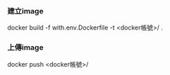 ### 建立image
docker build -f with.env.Dockerfile -t <docker帳號>/<image tag> .
### 上傳image
docker push <docker帳號>/<image tag>
